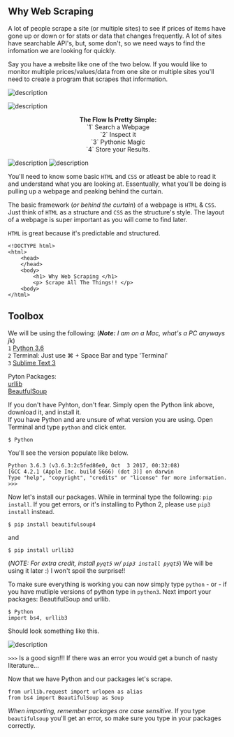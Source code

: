 ## Why Web Scraping





A lot of people scrape a site (or multiple sites) to see if prices of items have gone up or down or for stats or data that changes frequently.  A lot of sites have searchable API's, but, some don't, so we need ways to find the infomation we are looking for quickly. 



Say you have a website like one of the two below. If you would like to monitor multiple prices/values/data from one site or multiple sites you'll need to create a program that scrapes that information. 

![description](https://raw.githubusercontent.com/pluralsight/guides/master/images/4ab40f70-5fb6-4ce4-9bae-b65661c3c605.png)



![description](https://raw.githubusercontent.com/pluralsight/guides/master/images/6223d0ce-eb2c-4685-8660-551e7adfcd4f.png)

<p align="center">
<b>The Flow Is Pretty Simple:</b> 
<br>
`1` Search a Webpage<br>
`2` Inspect it<br>
`3` Pythonic Magic<br>
`4` Store your Results. 
</p>

![description](https://raw.githubusercontent.com/pluralsight/guides/master/images/11fcf0ee-8e70-46e4-8850-bd19e36e98e1.png)
![description](https://raw.githubusercontent.com/pluralsight/guides/master/images/6223d0ce-eb2c-4685-8660-551e7adfcd4f.png)

You'll need to know some basic `HTML` and `CSS` or atleast be able to read it and understand what you are looking at.
Essentually, what you'll be doing is pulling up a webpage and peaking behind the curtain.  

The basic framework (_or behind the curtain_) of a webpage is `HTML` & `CSS`.  Just think of `HTML` as a structure and `CSS` as the structure's style.  The layout of a webpage is super important as you will come to find later.  

`HTML` is great because it's predictable and structured.  
```
<!DOCTYPE html>  
<html>  
    <head>
    </head>
    <body>
        <h1> Why Web Scraping </h1>
        <p> Scrape All The Things!! </p>
    <body>
</html>
```

## Toolbox


We will be using the following:  (_<b>Note:</b>  I am on a Mac, what's a PC anyways jk_)<br>
`1` [Python 3.6](https://www.python.org/downloads/)<br> 
`2` Terminal:  Just use ⌘ + Space Bar and type 'Terminal' <br>
`3` [Sublime Text 3](https://www.sublimetext.com/3)<br>

Pyton Packages:<br>
[urllib](https://docs.python.org/3/library/urllib.html)<br>
[BeautfulSoup](https://pypi.python.org/pypi/BeautifulSoup/3.2.1)<br>

If you don't have Pyhton, don't fear.  Simply open the Python link above, download it, and install it.  
If you have Python and are unsure of what version you are using.  Open Terminal and type `python` and click enter.

```
$ Python
```
You'll see the version populate like below. 
```
Python 3.6.3 (v3.6.3:2c5fed86e0, Oct  3 2017, 00:32:08) 
[GCC 4.2.1 (Apple Inc. build 5666) (dot 3)] on darwin
Type "help", "copyright", "credits" or "license" for more information.
>>>
```
Now let's install our packages.  While in terminal type the following: `pip install`.  If you get errors, or it's installing to Python 2, please use `pip3 install` instead.
```
$ pip install beautifulsoup4
```
and
```
$ pip install urllib3
```
(_NOTE: For extra credit, install `pyqt5` w/ `pip3 install pyqt5`_) We will be using it later :)  I won't spoil the surprise!!  <br>

To make sure everything is working you can now simply type `python` - or -  if you have mutliple versions of python type in `python3`.  Next import your packages: BeautifulSoup and urllib.  

```
$ Python
import bs4, urllib3
```


Should look something like this.

![description](https://raw.githubusercontent.com/pluralsight/guides/master/images/640c0c20-aa57-41a7-9a64-2e80991724e9.gif)

```>>>``` Is a good sign!!!  If there was an error you would get a bunch of nasty literature...

Now that we have Python and our packages let's scrape.





```
from urllib.request import urlopen as alias
from bs4 import BeautifulSoup as Soup
```
_When importing, remember packages are case sensitive._  If you type `beautifulsoup` you'll get an error, so make sure you type in your packages correctly. 






























<br>








<br>



<br>



<br>



<br>



<br>











